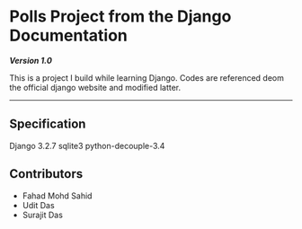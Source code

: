 # Polls Project from the Django Documentation

***Version 1.0***

This is a project I build while learning Django. Codes are referenced deom the official django website and modified latter.

---
## Specification

Django 3.2.7
sqlite3
python-decouple-3.4


## Contributors

- Fahad Mohd Sahid
- Udit Das
- Surajit Das